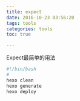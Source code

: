 ```yaml
---
title: expect
date: 2016-10-23 03:56:20
tags: tools
categories: tools
toc: true

---
```


Expect最简单的用法

``` bash
#!/bin/bash
#
hexo clean
hexo generate
hexo deploy


```
